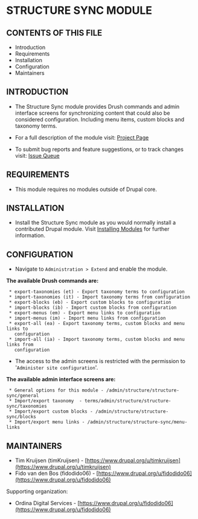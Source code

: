 # STRUCTURE SYNC MODULE

## CONTENTS OF THIS FILE

 - Introduction
 - Requirements
 - Installation
 - Configuration
 - Maintainers


## INTRODUCTION

- The Structure Sync module provides Drush commands and admin interface screens
  for synchronizing content that could also be considered configuration. Including
  menu items, custom blocks and taxonomy terms.


 -  For a full description of the module visit: [Project Page](https://www.drupal.org/project/structure_sync)

 - To submit bug reports and feature suggestions, or to track changes visit: [Issue Queue](https://www.drupal.org/project/issues/structure_sync)


## REQUIREMENTS

- This module requires no modules outside of Drupal core.


## INSTALLATION

 - Install the Structure Sync module as you would normally install a
   contributed Drupal module. Visit [Installing Modules](https://www.drupal.org/docs/extending-drupal/installing-modules) for
   further information.


## CONFIGURATION

 - Navigate to `Administration > Extend` and enable the module.

**The available Drush commands are:**

     * export-taxonomies (et) - Export taxonomy terms to configuration
     * import-taxonomies (it) - Import taxonomy terms from configuration
     * export-blocks (eb) - Export custom blocks to configuration
     * import-blocks (ib) - Import custom blocks from configuration
     * export-menus (em) - Export menu links to configuration
     * import-menus (im) - Import menu links from configuration
     * export-all (ea) - Export taxonomy terms, custom blocks and menu links to
       configuration
     * import-all (ia) - Import taxonomy terms, custom blocks and menu links from
       configuration

- The access to the admin screens is restricted with the permission to
'`Administer site configuration`'.

**The available admin interface screens are:**

     * General options for this module - /admin/structure/structure-sync/general
     * Import/export taxonomy  - terms/admin/structure/structure-sync/taxonomies
     * Import/export custom blocks - /admin/structure/structure-sync/blocks
     * Import/export menu links - /admin/structure/structure-sync/menu-links


## MAINTAINERS

 * Tim Kruijsen (timKruijsen) - [https://www.drupal.org/u/timkruijsen](https://www.drupal.org/u/timkruijsen)
 * Fido van den Bos (fidodido06) - [https://www.drupal.org/u/fidodido06](https://www.drupal.org/u/fidodido06)

Supporting organization:

 * Ordina Digital Services - [https://www.drupal.org/u/fidodido06](https://www.drupal.org/u/fidodido06)
